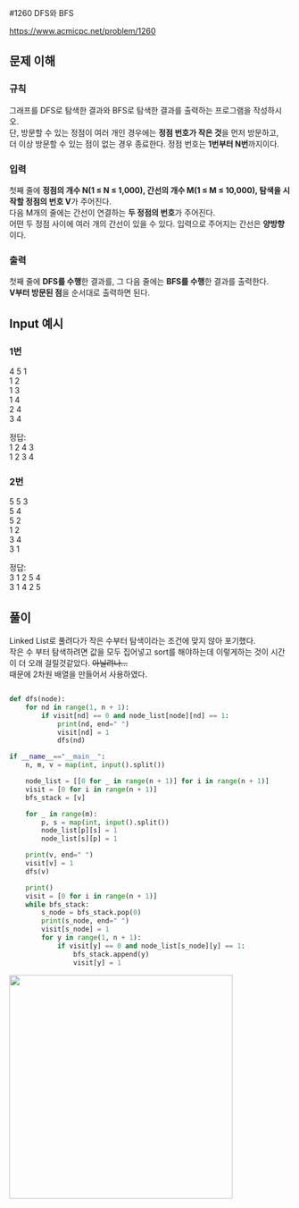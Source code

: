 #1260 DFS와 BFS

https://www.acmicpc.net/problem/1260

## 문제 이해

### 규칙

그래프를 DFS로 탐색한 결과와 BFS로 탐색한 결과를 출력하는 프로그램을 작성하시오.<br>
단, 방문할 수 있는 정점이 여러 개인 경우에는 **정점 번호가 작은 것**을 먼저 방문하고,<br>
더 이상 방문할 수 있는 점이 없는 경우 종료한다. 정점 번호는 **1번부터 N번**까지이다.

### 입력

첫째 줄에 **정점의 개수 N(1 ≤ N ≤ 1,000), 간선의 개수 M(1 ≤ M ≤ 10,000), 탐색을 시작할 정점의 번호 V**가 주어진다.<br>
다음 M개의 줄에는 간선이 연결하는 **두 정점의 번호**가 주어진다.<br>
어떤 두 정점 사이에 여러 개의 간선이 있을 수 있다. 입력으로 주어지는 간선은 **양방향**이다.

### 출력

첫째 줄에 **DFS를 수행**한 결과를, 그 다음 줄에는 **BFS를 수행**한 결과를 출력한다.<br>
**V부터 방문된 점**을 순서대로 출력하면 된다.

## Input 예시
### 1번

4 5 1<br>
1 2<br>
1 3<br>
1 4<br>
2 4<br>
3 4<br>

정답:<br>
1 2 4 3<br>
1 2 3 4

### 2번

5 5 3<br>
5 4<br>
5 2<br>
1 2<br>
3 4<br>
3 1

정답:<br>
3 1 2 5 4<br>
3 1 4 2 5

## 풀이

Linked List로 풀려다가 작은 수부터 탐색이라는 조건에 맞지 않아 포기했다.<br>
작은 수 부터 탐색하려면 값을 모두 집어넣고 sort를 해야하는데 이렇게하는 것이 시간이 더 오래 걸릴것같았다. ~~아닐려나...~~<br>
때문에 2차원 배열을 만들어서 사용하였다.

```python

def dfs(node):
    for nd in range(1, n + 1):
        if visit[nd] == 0 and node_list[node][nd] == 1:
            print(nd, end=" ")
            visit[nd] = 1
            dfs(nd)

if __name__=="__main__":
    n, m, v = map(int, input().split())

    node_list = [[0 for _ in range(n + 1)] for i in range(n + 1)]
    visit = [0 for i in range(n + 1)]
    bfs_stack = [v]

    for _ in range(m):
        p, s = map(int, input().split())
        node_list[p][s] = 1
        node_list[s][p] = 1

    print(v, end=" ")
    visit[v] = 1
    dfs(v)

    print()
    visit = [0 for i in range(n + 1)]
    while bfs_stack:
        s_node = bfs_stack.pop(0)
        print(s_node, end=" ")
        visit[s_node] = 1
        for y in range(1, n + 1):
            if visit[y] == 0 and node_list[s_node][y] == 1:
                bfs_stack.append(y)
                visit[y] = 1
```
<img src="./img.png" width="400"/>